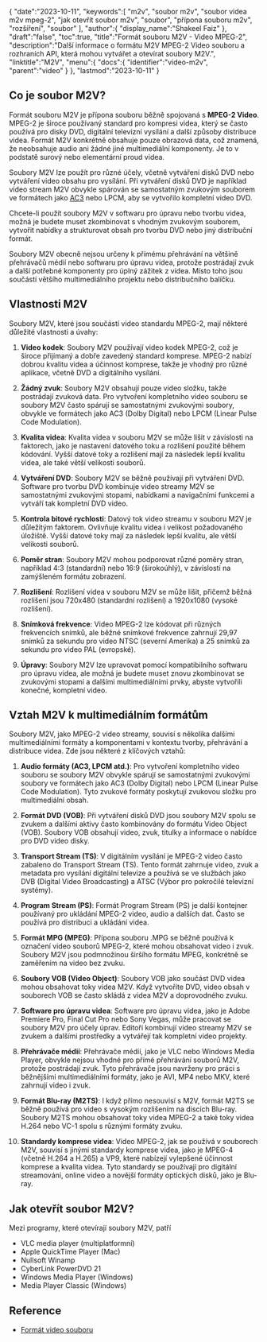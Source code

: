 {
"date":"2023-10-11",
   "keywords":[
"m2v",
"soubor m2v",
"soubor videa m2v mpeg-2",
"jak otevřít soubor m2v",
"soubor",
"přípona souboru m2v",
"rozšíření",
"soubor"
],
   "author":{
"display_name":"Shakeel Faiz"
},
"draft":"false",
"toc":true,
"title":"Formát souboru M2V - Video MPEG-2",
   "description":"Další informace o formátu M2V MPEG-2 Video souboru a rozhraních API, která mohou vytvářet a otevírat soubory M2V.",
   "linktitle":"M2V",
   "menu":{
      "docs":{
         "identifier":"video-m2v",
         "parent":"video"
}
},
"lastmod":"2023-10-11"
}

## Co je soubor M2V?

Formát souboru M2V je přípona souboru běžně spojovaná s **MPEG-2 Video**. MPEG-2 je široce používaný standard pro kompresi videa, který se často používá pro disky DVD, digitální televizní vysílání a další způsoby distribuce videa. Formát M2V konkrétně obsahuje pouze obrazová data, což znamená, že neobsahuje audio ani žádné jiné multimediální komponenty. Je to v podstatě surový nebo elementární proud videa.

Soubory M2V lze použít pro různé účely, včetně vytváření disků DVD nebo vytváření video obsahu pro vysílání. Při vytváření disků DVD je například video stream M2V obvykle spárován se samostatným zvukovým souborem ve formátech jako [AC3](/cs/audio/ac3/) nebo LPCM, aby se vytvořilo kompletní video DVD.

Chcete-li použít soubory M2V v softwaru pro úpravu nebo tvorbu videa, možná je budete muset zkombinovat s vhodným zvukovým souborem, vytvořit nabídky a strukturovat obsah pro tvorbu DVD nebo jiný distribuční formát.

Soubory M2V obecně nejsou určeny k přímému přehrávání na většině přehrávačů médií nebo softwaru pro úpravu videa, protože postrádají zvuk a další potřebné komponenty pro úplný zážitek z videa. Místo toho jsou součástí většího multimediálního projektu nebo distribučního balíčku.

## Vlastnosti M2V

Soubory M2V, které jsou součástí video standardu MPEG-2, mají některé důležité vlastnosti a úvahy:

1. **Video kodek**: Soubory M2V používají video kodek MPEG-2, což je široce přijímaný a dobře zavedený standard komprese. MPEG-2 nabízí dobrou kvalitu videa a účinnost komprese, takže je vhodný pro různé aplikace, včetně DVD a digitálního vysílání.
    
















2. **Žádný zvuk**: Soubory M2V obsahují pouze video složku, takže postrádají zvuková data. Pro vytvoření kompletního video souboru se soubory M2V často spárují se samostatnými zvukovými soubory, obvykle ve formátech jako AC3 (Dolby Digital) nebo LPCM (Linear Pulse Code Modulation).
    
















3. **Kvalita videa**: Kvalita videa v souboru M2V se může lišit v závislosti na faktorech, jako je nastavení datového toku a rozlišení použité během kódování. Vyšší datové toky a rozlišení mají za následek lepší kvalitu videa, ale také větší velikosti souborů.
       

















4. **Vytváření DVD**: Soubory M2V se běžně používají při vytváření DVD. Software pro tvorbu DVD kombinuje video streamy M2V se samostatnými zvukovými stopami, nabídkami a navigačními funkcemi a vytváří tak kompletní DVD video.
    
















5. **Kontrola bitové rychlosti**: Datový tok video streamu v souboru M2V je důležitým faktorem. Ovlivňuje kvalitu videa i velikost požadovaného úložiště. Vyšší datové toky mají za následek lepší kvalitu, ale větší velikosti souborů.
    
















6. **Poměr stran**: Soubory M2V mohou podporovat různé poměry stran, například 4:3 (standardní) nebo 16:9 (širokoúhlý), v závislosti na zamýšleném formátu zobrazení.
    
















7. **Rozlišení**: Rozlišení videa v souboru M2V se může lišit, přičemž běžná rozlišení jsou 720x480 (standardní rozlišení) a 1920x1080 (vysoké rozlišení).
    
















8. **Snímková frekvence**: Video MPEG-2 lze kódovat při různých frekvencích snímků, ale běžné snímkové frekvence zahrnují 29,97 snímků za sekundu pro video NTSC (severní Amerika) a 25 snímků za sekundu pro video PAL (evropské).
    
















9. **Úpravy**: Soubory M2V lze upravovat pomocí kompatibilního softwaru pro úpravu videa, ale možná je budete muset znovu zkombinovat se zvukovými stopami a dalšími multimediálními prvky, abyste vytvořili konečné, kompletní video.

## Vztah M2V k multimediálním formátům

Soubory M2V, jako MPEG-2 video streamy, souvisí s několika dalšími multimediálními formáty a komponentami v kontextu tvorby, přehrávání a distribuce videa. Zde jsou některé z klíčových vztahů:

1. **Audio formáty (AC3, LPCM atd.)**: Pro vytvoření kompletního video souboru se soubory M2V obvykle spárují se samostatnými zvukovými soubory ve formátech jako AC3 (Dolby Digital) nebo LPCM (Linear Pulse Code Modulation). Tyto zvukové formáty poskytují zvukovou složku pro multimediální obsah.
    
















2. **Formát DVD (VOB)**: Při vytváření disků DVD jsou soubory M2V spolu se zvukem a dalšími aktivy často kombinovány do formátu Video Object (VOB). Soubory VOB obsahují video, zvuk, titulky a informace o nabídce pro DVD video disky.
    
















3. **Transport Stream (TS)**: V digitálním vysílání je MPEG-2 video často zabaleno do Transport Stream (TS). Tento formát zahrnuje video, zvuk a metadata pro vysílání digitální televize a používá se ve službách jako DVB (Digital Video Broadcasting) a ATSC (Výbor pro pokročilé televizní systémy).
    
















4. **Program Stream (PS)**: Formát Program Stream (PS) je další kontejner používaný pro ukládání MPEG-2 video, audio a dalších dat. Často se používá pro distribuci a ukládání videa.
    
















5. **Formát MPG (MPEG)**: Přípona souboru .MPG se běžně používá k označení video souborů MPEG-2, které mohou obsahovat video i zvuk. Soubory M2V jsou podmnožinou širšího formátu MPEG, konkrétně se zaměřením na video bez zvuku.
    
















6. **Soubory VOB (Video Object)**: Soubory VOB jako součást DVD videa mohou obsahovat toky videa M2V. Když vytvoříte DVD, video obsah v souborech VOB se často skládá z videa M2V a doprovodného zvuku.
    
















7. **Software pro úpravu videa**: Software pro úpravu videa, jako je Adobe Premiere Pro, Final Cut Pro nebo Sony Vegas, může pracovat se soubory M2V pro účely úprav. Editoři kombinují video streamy M2V se zvukem a dalšími prostředky a vytvářejí tak kompletní video projekty.
    
















8. **Přehrávače médií**: Přehrávače médií, jako je VLC nebo Windows Media Player, obvykle nejsou vhodné pro přímé přehrávání souborů M2V, protože postrádají zvuk. Tyto přehrávače jsou navrženy pro práci s běžnějšími multimediálními formáty, jako je AVI, MP4 nebo MKV, které zahrnují video i zvuk.
    
















9. **Formát Blu-ray (M2TS)**: I když přímo nesouvisí s M2V, formát M2TS se běžně používá pro video s vysokým rozlišením na discích Blu-ray. Soubory M2TS mohou obsahovat toky videa MPEG-2 a také toky videa H.264 nebo VC-1 spolu s různými formáty zvuku.
    
















10. **Standardy komprese videa**: Video MPEG-2, jak se používá v souborech M2V, souvisí s jinými standardy komprese videa, jako je MPEG-4 (včetně H.264 a H.265) a VP9, které nabízejí vylepšené účinnost komprese a kvalita videa. Tyto standardy se používají pro digitální streamování, online video a novější formáty optických disků, jako je Blu-ray.

## Jak otevřít soubor M2V?

Mezi programy, které otevírají soubory M2V, patří

- VLC media player (multiplatformní)
- Apple QuickTime Player (Mac)
- Nullsoft Winamp
- CyberLink PowerDVD 21
- Windows Media Player (Windows)
- Media Player Classic (Windows)

## Reference
* [Formát video souboru](https://en.wikipedia.org/wiki/Video_file_format)

